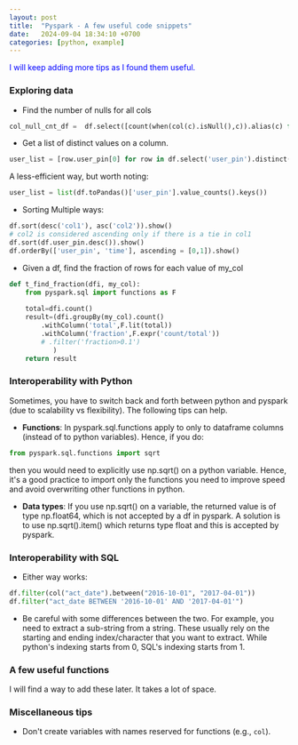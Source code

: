 ```yaml
---
layout: post
title:  "Pyspark - A few useful code snippets"
date:   2024-09-04 18:34:10 +0700
categories: [python, example]
---
```

<span style="color:blue">I will keep adding more tips as I found them useful.</span>

### Exploring data
* Find the number of nulls for all cols
~~~python
col_null_cnt_df =  df.select([count(when(col(c).isNull(),c)).alias(c) for c in df.columns])
~~~

* Get a list of distinct values on a column.
~~~python
user_list = [row.user_pin[0] for row in df.select('user_pin').distinct().collect()]
~~~
A less-efficient way, but worth noting:
~~~python
user_list = list(df.toPandas()['user_pin'].value_counts().keys())
~~~

* Sorting
Multiple ways:
~~~python
df.sort(desc('col1'), asc('col2')).show()
# col2 is considered ascending only if there is a tie in col1
df.sort(df.user_pin.desc()).show()
df.orderBy(['user_pin', 'time'], ascending = [0,1]).show()
~~~

* Given a df, find the fraction of rows for each value of my_col
~~~python
def t_find_fraction(dfi, my_col):
    from pyspark.sql import functions as F
    
    total=dfi.count()
    result=(dfi.groupBy(my_col).count()
        .withColumn('total',F.lit(total))
        .withColumn('fraction',F.expr('count/total'))
        # .filter('fraction>0.1')
           )
    return result
~~~

### Interoperability with Python
Sometimes, you have to switch back and forth between python and pyspark (due to scalability vs flexibility). The following tips can help.
* **Functions**: In pyspark.sql.functions apply to only to dataframe columns (instead of to python variables). Hence, if you do:
~~~python
from pyspark.sql.functions import sqrt
~~~
then you would need to explicitly use np.sqrt() on a python variable. Hence, it's a good practice to import only the functions you need to improve speed and avoid overwriting other functions in python.

* **Data types**: If you use np.sqrt() on a variable, the returned value is of type np.float64, which is not accepted by a df in  pyspark. A solution is to use np.sqrt().item() which returns type float and this is accepted by pyspark.

### Interoperability with SQL
* Either way works:
~~~python
df.filter(col("act_date").between("2016-10-01", "2017-04-01"))
df.filter("act_date BETWEEN '2016-10-01' AND '2017-04-01'")
~~~
* Be careful with some differences between the two. For example, you need to extract a sub-string from a string. These usually rely on the starting and ending index/character that you want to extract. While python's indexing starts from 0, SQL's indexing starts from 1.


### A few useful functions
I will find a way to add these later. It takes a lot of space.



### Miscellaneous tips
* Don't create variables with names reserved for functions (e.g., `col`). 
